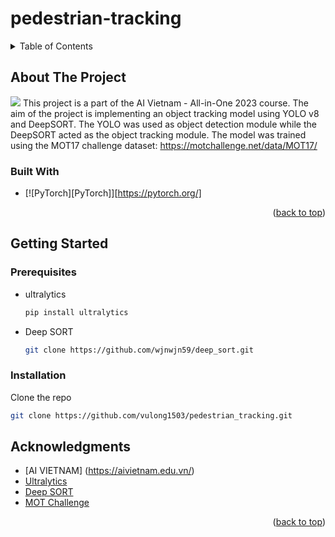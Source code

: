 # pedestrian-tracking







<!-- TABLE OF CONTENTS -->
<details>
  <summary>Table of Contents</summary>
  <ol>
    <li>
      <a href="#about-the-project">About The Project</a>
      <ul>
        <li><a href="#built-with">Built With</a></li>
      </ul>
    </li>
    <li>
      <a href="#getting-started">Getting Started</a>
      <ul>
        <li><a href="#prerequisites">Prerequisites</a></li>
        <li><a href="#installation">Installation</a></li>
      </ul>
    </li>
    <li><a href="#usage">Usage</a></li>
    <li><a href="#roadmap">Roadmap</a></li>
    <li><a href="#contributing">Contributing</a></li>
    <li><a href="#license">License</a></li>
    <li><a href="#contact">Contact</a></li>
    <li><a href="#acknowledgments">Acknowledgments</a></li>
  </ol>
</details>



<!-- ABOUT THE PROJECT -->
## About The Project

![](https://github.com/vulong1503/pedestrian_tracking/blob/master/ezgif-2-0bbf8c7a00.gif)
This project is a part of the AI Vietnam - All-in-One 2023 course. The aim of the project is implementing an object tracking model using YOLO v8 and DeepSORT. The YOLO was used as object
detection module while the DeepSORT acted as the object tracking module.
The model was trained using the MOT17 challenge dataset: https://motchallenge.net/data/MOT17/

### Built With

* [![PyTorch][PyTorch]][https://pytorch.org/]


<p align="right">(<a href="#readme-top">back to top</a>)</p>



<!-- GETTING STARTED -->
## Getting Started


### Prerequisites
* ultralytics
  ```sh
  pip install ultralytics
  ```
* Deep SORT
  ```sh
  git clone https://github.com/wjnwjn59/deep_sort.git
  ```
### Installation
Clone the repo
   ```sh
   git clone https://github.com/vulong1503/pedestrian_tracking.git
   ```



<!-- ACKNOWLEDGMENTS -->
## Acknowledgments

* [AI VIETNAM] (https://aivietnam.edu.vn/)
* [Ultralytics](ultralytics.com)
* [Deep SORT](https://github.com/wjnwjn59/deep_sort.git)
* [MOT Challenge](https://motchallenge.net/)

<p align="right">(<a href="#readme-top">back to top</a>)</p>



